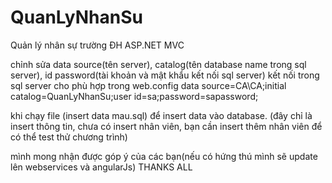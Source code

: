 # QuanLyNhanSu

Quản lý nhân sự trường ĐH ASP.NET MVC

chỉnh sửa data source(tên server), catalog(tên database name trong sql server),
id password(tài khoản và mật khẩu kết nối sql server) kết nối trong sql server cho phù hợp trong web.config
data source=CA\CA;initial catalog=QuanLyNhanSu;user id=sa;password=sapassword;

khi chạy file (insert data mau.sql) để insert data vào database. (đây chỉ là insert thông tin, chưa có insert nhân viên, bạn cần insert thêm nhân viên để có thể test thử chương trình)

mình mong nhận được góp ý của các bạn(nếu có hứng thú mình sẽ update lên webservices và angularJs)
THANKS ALL
